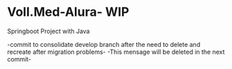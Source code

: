# Voll.Med-Alura- WIP
Springboot Project with Java

-commit to consolidate develop branch after the need to delete and recreate after migration problems- 
-This mensage will be deleted in the next commit-